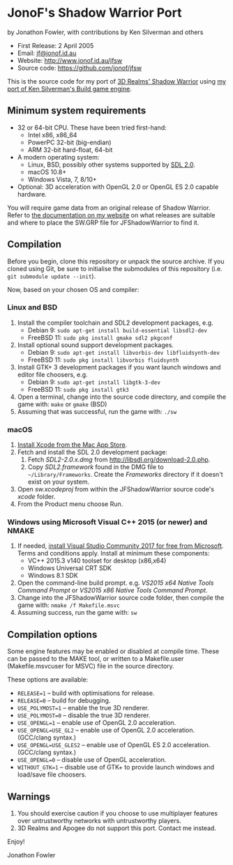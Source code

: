 JonoF's Shadow Warrior Port
===========================
by Jonathon Fowler, with contributions by Ken Silverman and others

 * First Release: 2 April 2005
 * Email: jf@jonof.id.au
 * Website: http://www.jonof.id.au/jfsw
 * Source code: https://github.com/jonof/jfsw

This is the source code for my port of [3D Realms' Shadow
Warrior](http://legacy.3drealms.com/sw/index.html) using [my port of
Ken Silverman's Build game engine](https://github.com/jonof/jfbuild).

Minimum system requirements
---------------------------

* 32 or 64-bit CPU. These have been tried first-hand:
  * Intel x86, x86_64
  * PowerPC 32-bit (big-endian)
  * ARM 32-bit hard-float, 64-bit
* A modern operating system:
  * Linux, BSD, possibly other systems supported by [SDL 2.0](http://libsdl.org/).
  * macOS 10.8+
  * Windows Vista, 7, 8/10+
* Optional: 3D acceleration with OpenGL 2.0 or OpenGL ES 2.0 capable hardware.

You will require game data from an original release of Shadow Warrior. Refer to [the
documentation on my website](https://www.jonof.id.au/jfsw/readme.html) on what
releases are suitable and where to place the SW.GRP file for JFShadowWarrior to find it.

Compilation
-----------

Before you begin, clone this repository or unpack the source archive. If you cloned using
Git, be sure to initialise the submodules of this repository (i.e. `git submodule update --init`).

Now, based on your chosen OS and compiler:

### Linux and BSD

1. Install the compiler toolchain and SDL2 development packages, e.g.
   * Debian 9: `sudo apt-get install build-essential libsdl2-dev`
   * FreeBSD 11: `sudo pkg install gmake sdl2 pkgconf`
2. Install optional sound support development packages.
   * Debian 9: `sudo apt-get install libvorbis-dev libfluidsynth-dev`
   * FreeBSD 11: `sudo pkg install libvorbis fluidsynth`
3. Install GTK+ 3 development packages if you want launch windows and editor file choosers, e.g.
   * Debian 9: `sudo apt-get install libgtk-3-dev`
   * FreeBSD 11: `sudo pkg install gtk3`
4. Open a terminal, change into the source code directory, and compile the game with: `make` or `gmake` (BSD)
5. Assuming that was successful, run the game with: `./sw`

### macOS

1. [Install Xcode from the Mac App Store](https://itunes.apple.com/au/app/xcode/id497799835?mt=12).
2. Fetch and install the SDL 2.0 development package:
   1. Fetch _SDL2-2.0.x.dmg_ from http://libsdl.org/download-2.0.php.
   2. Copy _SDL2.framework_ found in the DMG file to `~/Library/Frameworks`. Create the
      _Frameworks_ directory if it doesn't exist on your system.
3. Open _sw.xcodeproj_ from within the JFShadowWarrior source code's _xcode_ folder.
4. From the Product menu choose Run.

### Windows using Microsoft Visual C++ 2015 (or newer) and NMAKE

1. If needed, [install Visual Studio Community 2017 for free from
   Microsoft](https://docs.microsoft.com/en-us/visualstudio/install/install-visual-studio).
   Terms and conditions apply. Install at minimum these components:
   * VC++ 2015.3 v140 toolset for desktop (x86,x64)
   * Windows Universal CRT SDK
   * Windows 8.1 SDK
2. Open the command-line build prompt. e.g. _VS2015 x64 Native Tools Command Prompt_
   or _VS2015 x86 Native Tools Command Prompt_.
3. Change into the JFShadowWarrior source code folder, then compile the game with: `nmake /f Makefile.msvc`
5. Assuming success, run the game with: `sw`

Compilation options
-------------------

Some engine features may be enabled or disabled at compile time. These can be passed
to the MAKE tool, or written to a Makefile.user (Makefile.msvcuser for MSVC) file in
the source directory.

These options are available:

 * `RELEASE=1` – build with optimisations for release.
 * `RELEASE=0` – build for debugging.
 * `USE_POLYMOST=1` – enable the true 3D renderer.
 * `USE_POLYMOST=0` – disable the true 3D renderer.
 * `USE_OPENGL=1` – enable use of OpenGL 2.0 acceleration.
 * `USE_OPENGL=USE_GL2` – enable use of OpenGL 2.0 acceleration. (GCC/clang syntax.)
 * `USE_OPENGL=USE_GLES2` – enable use of OpenGL ES 2.0 acceleration. (GCC/clang syntax.)
 * `USE_OPENGL=0` – disable use of OpenGL acceleration.
 * `WITHOUT_GTK=1` – disable use of GTK+ to provide launch windows and load/save file choosers.

Warnings
--------

1. You should exercise caution if you choose to use multiplayer features over
   untrustworthy networks with untrustworthy players.
2. 3D Realms and Apogee do not support this port. Contact me instead.


Enjoy!

Jonathon Fowler



